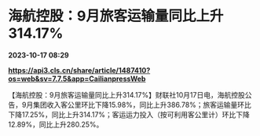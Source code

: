 # 海航控股：9月旅客运输量同比上升314.17%

**2023-10-17 08:29**

**https://api3.cls.cn/share/article/1487410?os=web&sv=7.7.5&app=CailianpressWeb**

【海航控股：9月旅客运输量同比上升314.17%】财联社10月17日电，海航控股公告，9月集团收入客公里环比下降15.98%，同比上升386.78%；旅客运输量环比下降17.25%，同比上升314.17%；客运运力投入（按可利用客公里计）环比下降12.89%，同比上升280.25%。